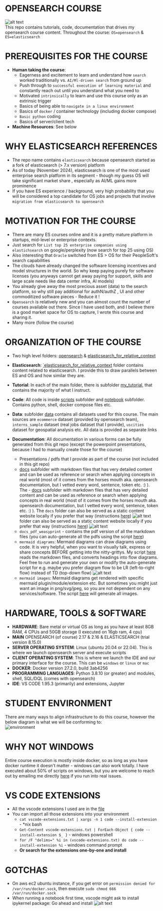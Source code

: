 # OPENSEARCH COURSE
![alt text](image.png)  
This repo contains tutorials, code, documentation that drives my opensearch course content. Throughout the course: `OS=opensearch` & `ES=elasticsearch`

# PREREQUISITES FOR THE COURSE
- **Human taking the course**: 
  - Eagerness and excitement to learn and understand how `search` worked traditionally vs. `AI/Ml-driven search` from ground up
  - Push through to `successful execution of learning material` and constantly reach out until you understand what you need to
  - Motivated `intrinsically` to learn and use this course only as an extrinsic trigger  
  - Basics of being able to `navigate in a linux environment`
  - Basics of `docker` / container technology (including docker compose)
  - `Basic python` coding
  - Basics of server/client tech
- **Machine Resources**: See below

# WHY ELASTICSEARCH REFERENCES
- The repo name contains `elasticsearch` because opensearch started as a fork of elasticsearch (> 7.x version) platform 
- As of today (November 2024), elasticsearch is one of the most used enterprise search platform in its segment - though my guess OS will take significant market share , especially as AI/ML gains more prominence
- If you have ES experience / background, very high probability that you will be considered a top candidate for OS jobs and projects that involve `migration from elasticsearch to opensearch`

# MOTIVATION FOR THE COURSE
- There are many ES courses online and it is a pretty mature platform in startups, mid-level or enterprise contexts. 
- Just search for `List top 25 enterprise companies using elastichsearch` on google/perplexity (now search for top 25 using OS)
- Also interesting that `Oracle` switched from ES > OS for their PeopleSoft's search capabilities
- The clouds have already changed the software licensing incentives and model structures in the world. So why keep paying purely for software licenses (you anyways cannot get away paying for support, skills and large scale needs like data center infra, AI models)
- You already give away the most precious asset (data) to the search platform, so why still pay additional for authN/authZ , UI and other commoditized software pieces - Reduce it !
- `Opensearch` is relatively new and you can almost count the number of courses available out there. Since I have used both, and I believe there is a good market space for OS to capture, I wrote this course and sharing it.
- Many more (follow the course) 

# ORGANIZATION OF THE COURSE
- Two high level folders: [opensearch](./opensearch/) & [elasticsearch_for_relative_context](./elasticsearch_for_relative_context/)
- **Elasticsearch**: [`elasticsearch_for_relative_context](./elasticsearch_for_relative_context/) folder contains content related to elasticsearch. I provide this to draw parallels between ES and OS and how similar they are.
- **Tutorial**: In each of the main folder, there is subfolder [my_tutorial](./opensearch/my_tutorial/), that contains the majority of what I instruct. 
- **Code**: All code is inside [scripts](./opensearch/my_tutorial/scripts/) subfolder and [notebook](./opensearch/my_tutorial/notebooks/) subfolder. Contains python, shell, docker compose files etc.
- **Data**: subfolder [data](./opensearch/my_tutorial/data/) contains all datasets used for this course. The main sources are `ecommerce` dataset (provided by opensearch team), `interns_sample` dataset (real jobs dataset that I provide), `uscities` dataset for geospatial analysis etc. All data is provided as separate links
- **Documentation**: 
All documentation in various forms can be fully generated from this git repo (except the powerpoint presentations, because I had to manually create those for the course)  

  - Presentations / pdfs that I provide as part of the course (not included in this git repo)
  - [docs](./opensearch/my_tutorial/docs/) subfolder with markdown files that has very detailed content and can be used as reference or search when applying concepts in real world (most of it comes from the horses mouth aka. opensearch documentation, but I vetted every word, sentence, token etc. :) ). The   - [docs](./opensearch/my_tutorial/docs/) subfolder with markdown files that has very detailed content and can be used as reference or search when applying concepts in real world (most of it comes from the horses mouth aka. opensearch documentation, but I vetted every word, sentence, token etc. :) ). The `docs` folder can also be served as a static content website locally if you prefer that way (instructions [here](./opensearch/my_tutorial/README.md)) ![alt text](image-2.png)
 folder can also be served as a static content website locally if you prefer that way (instructions [here](./opensearch/my_tutorial/README.md)) ![alt text](image-2.png)
  - `docs_pdf_weasyprint` - contains the pdf version of all the markdown files (you can auto-generate all the pdfs using the script [here](./opensearch/my_tutorial/generate_md_to_pdf_weasyprint.py)) 
  - `mermaid diagrams`: Mermaid diagrams can draw diagrams using code. It is very helpful, when you want to visually talk, express or share concepts BEFORE getting into the nitty-grittys. My script [here](./opensearch/my_tutorial/generate_mermaid_diagrams.py) reads the markdown files, and converts headings into flow diagrams. Feel free to run and generate your own or modify the auto-generate script for e.g. maybe you prefer diagram flow to be LR (left-to-right flow) instead of TD (top-down flow) ![alt text](image-1.png)
  - `mermaid images`: Mermaid diagrams get rendered with specific mermaid plugin/module/extension etc. But sometimes you might just want an image in png/svg/jpeg, so you are not dependent on any services/software. The script [here](./opensearch/my_tutorial/generate_mermaid_images.py) will generate all images.

# HARDWARE, TOOLS & SOFTWARE
- **HARDWARE**: Bare metal or virtual OS as long as you have at least 8GB RAM, 4 CPUs and 50GB storage (I executed on 16gb ram, 4 cpu)
- **MAIN** OPENSEARCH (of course) 2.17 & 2.16 & ELASTICSEARCH (trial version 8.15.0)
- **SERVER OPERATING SYSTEM**: Linux (ubuntu 20.04 or 22.04). This is where we launch opensearch server and execute scripts
- **CLIENT OPERATING SYSTEM**: This is where we launch the IDE and our primary interface for the course. This can be `windows` or `linux` or `mac`
- **DOCKER**: Docker version 27.2.0, build 3ab4256
- **PROGRAMMING LANGUAGES**: Python 3.8.10 (or greater) and modules, shell, SQL/DQL (comes with opensearch)
- **IDE**: VS CODE 1.95.3 (primarily) and extensions, Jupyter

# STUDENT ENVIRONMENT
There are many ways to align infrastructure to do this course, however the below diagram is what we will be conforming to:  
![environment](./environment.svg)

# WHY NOT WINDOWS
Entire course execution is mostly inside docker, so as long as you have docker runtime it doesn't matter - windows can also work totally. I have executed about 50% of scripts on windows, but you are welcome to reach out by emailing me directly [here](pradeep@automationpractice.com) if you run into real issues.

# VS CODE EXTENSIONS
- All the vscode extensions I used are in the [file](./vscode-extensions.txt)
- You can import all those extensions into your environment 
  - `cat vscode-extensions.txt | xargs -n 1 code --install-extension`  - *nix bash
  - `Get-Content vscode-extensions.txt | ForEach-Object { code --install-extension $_ }` - windows powershell
  - `for /F "delims=" %i in (vscode-extensions.txt) do code --install-extension %i` - windows command prompt
  - **Or search for the extensions one-by-one and install** 

# GOTCHAS
- On aws ec2 ubuntu instance, if you get error on `permission denied for /var/run/docker.sock`, then execute `sudo chmod 666 /var/run/docker.sock`
- When running a notebook first time, vscode might ask to install ipykernel package: Go ahead and install ![alt text](image-3.png)